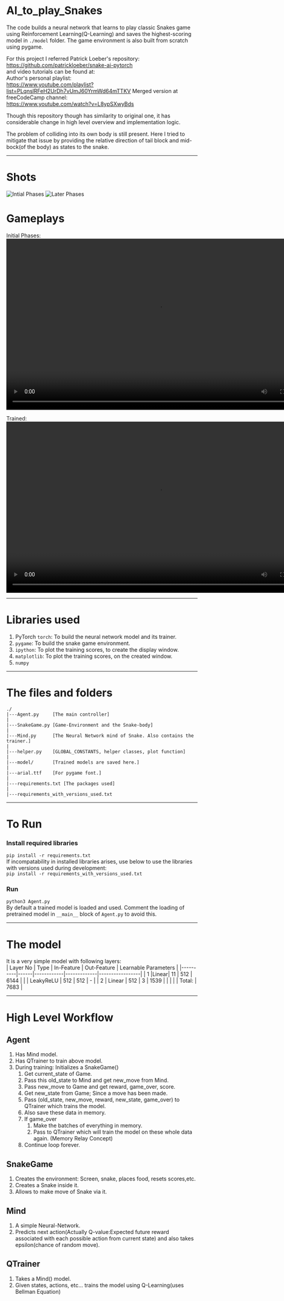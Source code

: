# AI_to_play_Snakes

The code builds a neural network that learns to play classic Snakes game using Reinforcement Learning(Q-Learning) and saves the highest-scoring model in `./model` folder. The game environment is also built from scratch using pygame.  

For this project I referred Patrick Loeber's repository:  
https://github.com/patrickloeber/snake-ai-pytorch  
and video tutorials can be found at:  
Author's personal playlist:  
https://www.youtube.com/playlist?list=PLqnslRFeH2UrDh7vUmJ60YrmWd64mTTKV
Merged version at freeCodeCamp channel:  
https://www.youtube.com/watch?v=L8ypSXwyBds  

Though this repository though has similarity to original one, it has considerable change in high level overview and implementation logic.  

The problem of colliding into its own body is still present. Here I tried to mitigate that issue by providing the relative direction of tail block and mid-bock(of the body) as states to the snake.

----
# Shots
![Intial Phases](./images/initial_game.png)
![Later Phases](./images/late_games2.png)

# Gameplays
Initial Phases:
<video width="800" height="450" controls>
  <source src="./game_play/noob.mp4" type="video/mp4">
  Your browser does not support the video tag.  
  [Click here to view video](./game_play/noob.mp4)
</video>

Trained:
<video width="800" height="450" controls>
  <source src="./game_play/pro.mp4" type="video/mp4">
  Your browser does not support the video tag.  
  [Click here to view video](./game_play/pro.mp4)
</video>

----
# Libraries used
1. PyTorch `torch`: To build the neural network model and its trainer.
2. `pygame`: To build the snake game environment.
3. `ipython`: To plot the training scores, to create the display window.
4. `matplotlib`: To plot the training scores, on the created window.
7. `numpy`

----
# The files and folders
```
./
|---Agent.py     [The main controller]
|
|---SnakeGame.py [Game-Environment and the Snake-body]
|
|---Mind.py      [The Neural Network mind of Snake. Also contains the trainer.]
|
|---helper.py    [GLOBAL_CONSTANTS, helper classes, plot function]
|
|---model/       [Trained models are saved here.]
|
|---arial.ttf    [For pygame font.]
|
|---requirements.txt [The packages used]
|
|---requirements_with_versions_used.txt
```

----
# To Run

### Install required libraries
`pip install -r requirements.txt`  
If incompatability in installed libraries arises, use below to use the libraries with versions used during development:  
`pip install -r requirements_with_versions_used.txt`  

### Run
```python3 Agent.py```  
By default a trained model is loaded and used. Comment the loading of pretrained model in `__main__` block of `Agent.py` to avoid this.

----
# The model
It is a very simple model with following layers:  
| Layer No | Type | In-Feature | Out-Feature | Learnable Parameters |
|----------|------|------------|-------------|-----------------|
| 1        |Linear|  11        | 512         | 6144 |
|          | LeakyReLU | 512   | 512 | - |
| 2       | Linear | 512       | 3 | 1539 |
| | | | Total: | 7683 |


----
# High Level Workflow

## Agent
1. Has Mind model.
2. Has QTrainer to train above model.
3. During training: Initializes a SnakeGame()
	1. Get current_state of Game.
	2. Pass this old_state to Mind and get new_move from Mind.
	3. Pass new_move to Game and get reward, game_over, score.
	4. Get new_state from Game; Since a move has been made.
	5. Pass (old_state, new_move, reward, new_state, game_over) to QTrainer which trains the model.
	6. Also save these data in memory.
	7. If game_over
		1. Make the batches of everything in memory.
		2. Pass to QTrainer which will train the model on these whole data again. (Memory Relay Concept)
	8. Continue loop forever.

## SnakeGame
1. Creates the environment: Screen, snake, places food, resets scores,etc.
2. Creates a Snake inside it.
3. Allows to make move of Snake via it.

## Mind
1. A simple Neural-Network.
2. Predicts next action(Actually Q-value:Expected future reward associated with each possible action from current state) and also takes epsilon(chance of random move).

## QTrainer
1. Takes a Mind() model.
2. Given states, actions, etc... trains the model using Q-Learning(uses Bellman Equation)

